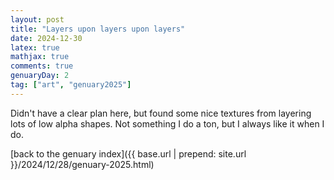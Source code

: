 ```yaml
---
layout: post
title: "Layers upon layers upon layers"
date: 2024-12-30
latex: true
mathjax: true
comments: true
genuaryDay: 2
tag: ["art", "genuary2025"]
---
```


<div id="jan-2"></div>
<script src="https://cdnjs.cloudflare.com/ajax/libs/p5.js/0.6.1/p5.min.js"></script>
<script src="{{ base.url | prepend: site.url }}/assets/2024-12-28-genuary-2025/jan2.js"></script>

Didn't have a clear plan here, but found some nice textures from layering lots of low alpha shapes. Not something I do a ton, but I always like it when I do. 

[back to the genuary index]({{ base.url | prepend: site.url }}/2024/12/28/genuary-2025.html)
